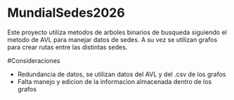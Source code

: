 # MundialSedes2026
Este proyecto utiliza metodos de arboles binarios de busqueda siguiendo el metodo de AVL para manejar datos de sedes. A su vez se utilizan grafos para crear rutas entre las distintas sedes.

#Consideraciones
-  Redundancia de datos, se utilizan datos del AVL y del .csv de los grafos
-  Falta manejo y edicion de la informacion almacenada dentro de los grafos
